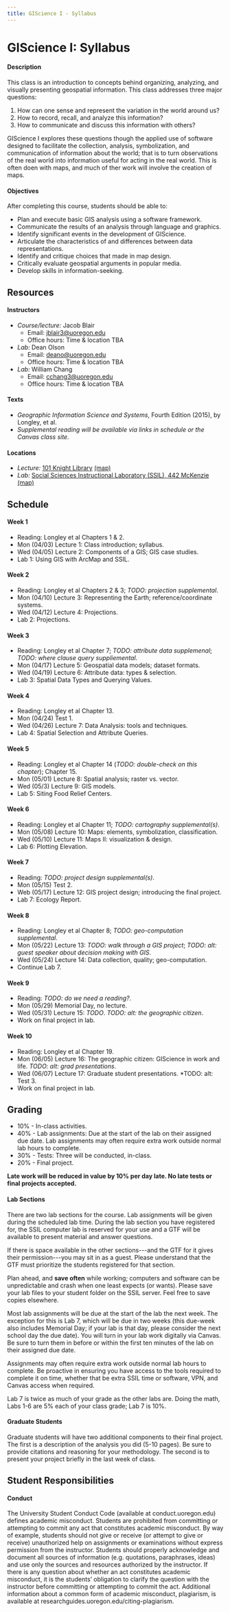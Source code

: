 ```yaml
---
title: GIScience I - Syllabus
---
```

# GIScience I: Syllabus

#### Description

This class is an introduction to concepts behind organizing, analyzing, and visually presenting geospatial information. This class addresses three major questions:
1. How can one sense and represent the variation in the world around us?
2. How to record, recall, and analyze this information?
3. How to communicate and discuss this information with others?

GIScience I explores these questions though the applied use of software designed to facilitate the collection, analysis, symbolization, and communication of information about the world; that is to turn observations of the real world into information useful for acting in the real world. This is often doen with maps, and much of ther work will involve the creation of maps.

#### Objectives

After completing this course, students should be able to:

* Plan and execute basic GIS analysis using a software framework.
* Communicate the results of an analysis through language and graphics.
* Identify significant events in the development of GIScience.
* Articulate the characteristics of and differences between data representations.
* Identify and critique choices that made in map design.
* Critically evaluate geospatial arguments in popular media.
* Develop skills in information-seeking.


## Resources

#### Instructors

* *Course/lecture:* Jacob Blair
    - Email: jblair3@uoregon.edu
    - Office hours: Time & location TBA
* *Lab:* Dean Olson
    - Email: deano@uoregon.edu
    - Office hours: Time & location TBA
* *Lab:* William Chang
    - Email: cchang3@uoregon.edu
    - Office hours: Time & location TBA

#### Texts

* *Geographic Information Science and Systems*, Fourth Edition (2015), by Longley, et al.
* *Supplemental reading will be available via links in schedule or the Canvas class site.*

#### Locations

* *Lecture:* [101 Knight Library](https://library.uoregon.edu/classrooms/101LIB) [(map)](https://map.uoregon.edu/5980f3a0b)
* *Lab:* [Social Sciences Instructional Laboratory (SSIL), 442 McKenzie](https://ssil.uoregon.edu/) [(map)](https://map.uoregon.edu/e11e8713c)


## Schedule

#### Week 1

* Reading: Longley et al Chapters 1 & 2.
* Mon (04/03) Lecture 1: Class introduction; syllabus.
* Wed (04/05) Lecture 2: Components of a GIS; GIS case studies.
* Lab 1: Using GIS with ArcMap and SSIL.

#### Week 2

* Reading: Longley et al Chapters 2 & 3; *TODO: projection supplemental*.
* Mon (04/10) Lecture 3: Representing the Earth; reference/coordinate systems.
* Wed (04/12) Lecture 4: Projections.
* Lab 2: Projections.

#### Week 3

* Reading: Longley et al Chapter 7; *TODO: attribute data supplemenal*; *TODO: where clause query suppliemental*.
* Mon (04/17) Lecture 5: Geospatial data models; dataset formats.
* Wed (04/19) Lecture 6: Attribute data: types & selection.
* Lab 3: Spatial Data Types and Querying Values.

#### Week 4

* Reading: Longley et al Chapter 13.
* Mon (04/24) Test 1.
* Wed (04/26) Lecture 7: Data Analysis: tools and techniques.
* Lab 4: Spatial Selection and Attribute Queries.

#### Week 5

* Reading: Longley et al Chapter 14 (*TODO: double-check on this chapter*); Chapter 15.
* Mon (05/01) Lecture 8: Spatial analysis; raster vs. vector.
* Wed (05/3) Lecture 9: GIS models.
* Lab 5: Siting Food Relief Centers.

#### Week 6

* Reading: Longley et al Chapter 11; *TODO: cartography supplemental(s)*.
* Mon (05/08) Lecture 10: Maps: elements, symbolization, classification.
* Wed (05/10) Lecture 11: Maps II: visualization & design.
* Lab 6: Plotting Elevation.

#### Week 7

* Reading: *TODO: project design supplemental(s)*.
* Mon (05/15) Test 2.
* Web (05/17) Lecture 12: GIS project design; introducing the final project.
* Lab 7: Ecology Report.

#### Week 8

* Reading: Longley et al Chapter 8; *TODO: geo-computation supplemental*.
* Mon (05/22) Lecture 13: *TODO: walk through a GIS project*; *TODO: alt: guest speaker about decision making with GIS*.
* Wed (05/24) Lecture 14: Data collection, quality; geo-computation.
* Continue Lab 7.

#### Week 9

* Reading: *TODO: do we need a reading?*.
* Mon (05/29) Memorial Day, no lecture.
* Wed (05/31) Lecture 15: *TODO*. *TODO: alt: the geographic citizen*.
* Work on final project in lab.

#### Week 10

* Reading: Longley et al Chapter 19.
* Mon (06/05) Lecture 16: The geographic citizen: GIScience in work and life. *TODO: alt: grad presentations*.
* Wed (06/07) Lecture 17: Graduate student presentations. *TODO: alt: Test 3.
* Work on final project in lab.


## Grading

* 10% - In-class activities.
* 40% - Lab assignments: Due at the start of the lab on their assigned due date. Lab assignments may often require extra work outside normal lab hours to complete.
* 30% - Tests: Three will be conducted, in-class.
* 20% - Final project.

**Late work will be reduced in value by 10% per day late. No late tests or final projects accepted.**

#### Lab Sections

There are two lab sections for the course. Lab assignments will be given during the scheduled lab time. During the lab section you have registered for, the SSIL computer lab is reserved for your use and a GTF will be available to present material and answer questions.

If there is space available in the other sections---and the GTF for it gives their permission---you may sit in as a guest. Please understand that the GTF must prioritize the students registered for that section.

Plan ahead, and **save often** while working; computers and software can be unpredictable and crash when one least expects (or wants). Please save your lab files to your student folder on the SSIL server. Feel free to save copies elsewhere.

Most lab assignments will be due at the start of the lab the next week. The exception for this is Lab 7, which will be due in two weeks (this due-week also includes Memorial Day; if your lab is that day, please consider the next school day the due date). You will turn in your lab work digitally via Canvas. Be sure to turn them in before or within the first ten minutes of the lab on their assigned due date.

Assignments may often require extra work outside normal lab hours to complete. Be proactive in ensuring you have access to the tools required to complete it on time, whether that be extra SSIL time or software, VPN, and Canvas access when required.

Lab 7 is twice as much of your grade as the other labs are. Doing the math, Labs 1-6 are 5% each of your class grade; Lab 7 is 10%.

#### Graduate Students

Graduate students will have two additional components to their final project. The first is a description of the analysis you did (5-10 pages). Be sure to provide citations and reasoning for your methodology. The second is to present your project briefly in the last week of class.


## Student Responsibilities

#### Conduct

The University Student Conduct Code (available at conduct.uoregon.edu) defines academic misconduct. Students are prohibited from committing or attempting to commit any act that constitutes academic misconduct. By way of example, students should not give or receive (or attempt to give or receive) unauthorized help on assignments or examinations without express permission from the instructor. Students should properly acknowledge and document all sources of information (e.g. quotations, paraphrases, ideas) and use only the sources and resources authorized by the instructor. If there is any question about whether an act constitutes academic misconduct, it is the students’ obligation to clarify the question with the instructor before committing or attempting to commit the act. Additional information about a common form of academic misconduct, plagiarism, is available at researchguides.uoregon.edu/citing-plagiarism.  
